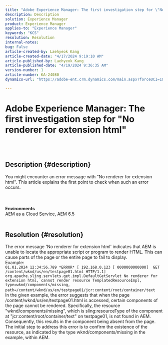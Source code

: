 ```yaml
---
title: "Adobe Experience Manager: The first investigation step for \"No renderer for extension html\""
description: Description
solution: Experience Manager
product: Experience Manager
applies-to: "Experience Manager"
keywords: "KCS"
resolution: Resolution
internal-notes: 
bug: False
article-created-by: Laehyeok Kang
article-created-date: "4/17/2024 9:19:10 AM"
article-published-by: Laehyeok Kang
article-published-date: "4/19/2024 9:36:35 AM"
version-number: 1
article-number: KA-24080
dynamics-url: "https://adobe-ent.crm.dynamics.com/main.aspx?forceUCI=1&pagetype=entityrecord&etn=knowledgearticle&id=53599787-9bfc-ee11-a1ff-6045bd0065f9"

---
```

# Adobe Experience Manager: The first investigation step for "No renderer for extension html"

<br> <br>
## Description {#description}

You might encounter an error message with "No renderer for extension html". This article explains the first point to check when such an error occurs.<br><br> <br><br><b>Environments</b>
<br>AEM as a Cloud Service, AEM 6.5
<br> 

## Resolution {#resolution}

The error message 'No renderer for extension html' indicates that AEM is unable to locate the appropriate script or program to render HTML. This can cause parts of the page or the entire page to fail to display. <br>Example: <br>`01.01.2024 12:34:56.789 *ERROR* [ 192.168.0.123 [ 0000000000000]  GET /content/wknd/us/en/testpage01.html HTTP/1.1]  org.apache.sling.servlets.get.impl.DefaultGetServlet No renderer for extension html, cannot render resource TemplatedResourceImpl, type=wknd/components/missing, path=/content/wknd/us/en/testpage01/jcr:content/root/container/text` <br>In the given example, the error suggests that when the page /content/wknd/us/en/testpage01.html is accessed, certain components of the page cannot be rendered. Specifically, the resource "wknd/components/missing", which is sling:resourceType of the component at "jcr:content/root/container/text" on testpage01, is not found in AEM. Consequently, this results in the component being absent from the page. <br>The initial step to address this error is to confirm the existence of the resource, as indicated by the type wknd/components/missing in the example, within AEM.